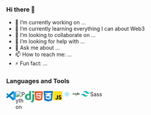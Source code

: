 ### Hi there 👋

<!--
**brettAI/brettAI** is a ✨ _special_ ✨ repository because its `README.md` (this file) appears on your GitHub profile.

Here are some ideas to get you started:
-->
- 🔭 I’m currently working on ...
- 🌱 I’m currently learning everything I can about Web3
- 👯 I’m looking to collaborate on ...
- 🤔 I’m looking for help with ...
- 💬 Ask me about ...
- 📫 How to reach me: ...
- ⚡ Fun fact: ...

### Languages and Tools

[<img align="left" alt="Visual Studio Code" width="25px" src="https://raw.githubusercontent.com/brettAI/brettAI/d7d71a0b8336c69d699981a2993bb06915723fe0/icons/vscode.svg" />][website]
[<img align="left" alt="Python" width="25px" src="https://raw.githubusercontent.com/brettAI/brettAI/d7d71a0b8336c69d699981a2993bb06915723fe0/icons/python.png" />][website]
[<img align="left" alt="Django" width="25px" src="https://raw.githubusercontent.com/brettAI/brettAI/d7d71a0b8336c69d699981a2993bb06915723fe0/icons/django.png" />][website]
[<img align="left" alt="HTML5" width="25px" src="https://raw.githubusercontent.com/brettAI/brettAI/d7d71a0b8336c69d699981a2993bb06915723fe0/icons/html5.png" />][website]
[<img align="left" alt="CSS3" width="25px" src="https://raw.githubusercontent.com/brettAI/brettAI/d7d71a0b8336c69d699981a2993bb06915723fe0/icons/css3.png" />][website]
Sass
[<img align="left" alt="JavaScript" width="25px" src="https://raw.githubusercontent.com/brettAI/brettAI/d7d71a0b8336c69d699981a2993bb06915723fe0/icons/Javascript.png" />][website]
[<img align="left" alt="React" width="25px" src="https://raw.githubusercontent.com/brettAI/brettAI/d7d71a0b8336c69d699981a2993bb06915723fe0/icons/react.png" />][website]
[<img align="left" alt="Node.js" width="25px" src="https://raw.githubusercontent.com/brettAI/brettAI/d7d71a0b8336c69d699981a2993bb06915723fe0/icons/nodejs.png" />][website]
[<img align="left" alt="tailwindcss" width="25px" src="https://raw.githubusercontent.com/brettAI/brettAI/d7d71a0b8336c69d699981a2993bb06915723fe0/icons/tailwind-css.png" />][website]

[website]: https://brettAI.com